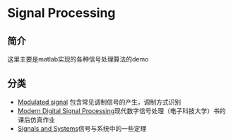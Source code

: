 # Signal Processing
## 简介
这里主要是matlab实现的各种信号处理算法的demo

## 分类

* [Modulated signal](https://github.com/LHesperus/signal-processing/tree/master/Modulated%20signal) 包含常见调制信号的产生，调制方式识别
* [Modern Digital Signal Processing](https://github.com/LHesperus/signal-processing/tree/master/Modern%20Digital%20Signal%20Processing)现代数字信号处理（电子科技大学）书的课后仿真作业
* [Signals and Systems](https://github.com/LHesperus/signal-processing/tree/master/Signals%20and%20Systems)信号与系统中的一些定理
